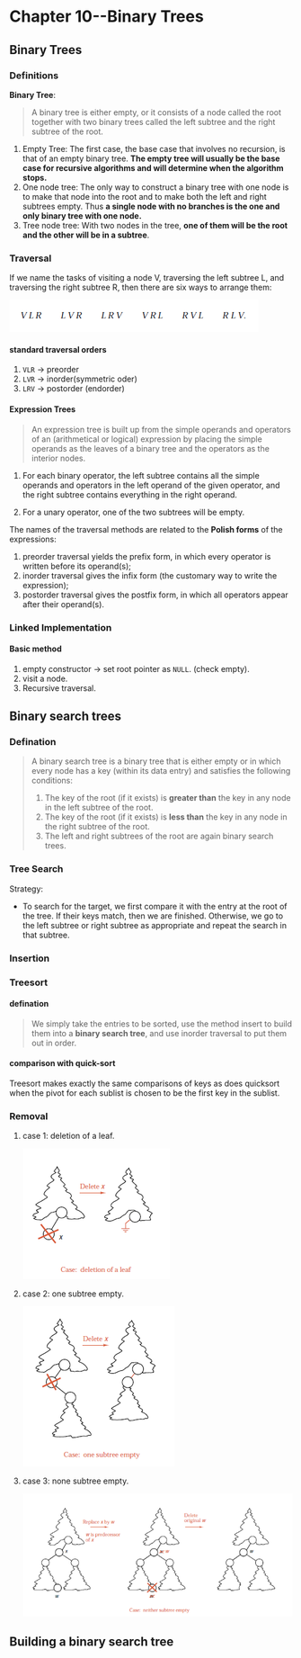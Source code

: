 # Chapter 10--Binary Trees

## Binary Trees

### Definitions

**Binary Tree**: 

> A binary tree is either empty, or it consists of a node called the root together with two binary trees called the left subtree and the right subtree of the root.

1. Empty Tree: The first case, the base case that involves no recursion, is that of an empty binary tree.  **The empty tree will usually be the base case for recursive algorithms and will determine when the algorithm stops.**
2. One node tree: The only way to construct a binary tree with one node is to make that node into the root and to make both the left and right subtrees empty. Thus **a single node with no branches is the one and only binary tree with one node.**
3. Tree node tree: With two nodes in the tree, **one of them will be the root and the other will be in a subtree**.

### Traversal

If we name the tasks of visiting a node V, traversing the left subtree L, and traversing the right subtree R, then there are six ways to arrange them:

![1542609663351](./Traversal-type.png)

#### standard traversal orders

1. `VLR` &rarr; preorder
2. `LVR` &rarr; inorder(symmetric oder)
3. `LRV` &rarr; postorder (endorder)

#### Expression Trees

> An expression tree is built up from the simple operands and operators of an (arithmetical or logical) expression by placing the simple operands as the leaves of a binary tree and the operators as the interior nodes. 

1. For each binary operator, the left subtree contains all the simple operands and operators in the left operand of the given operator, and the right subtree contains everything in the right operand.

2. For a unary operator, one of the two subtrees will be empty. 

The names of the traversal methods are related to the **Polish forms** of the expressions: 

1. preorder traversal yields the prefix form, in which every operator is written before its operand(s); 
2. inorder traversal gives the infix form (the customary way to write the expression); 
3. postorder traversal gives the postfix form, in which all operators appear after their operand(s). 

### Linked Implementation

#### Basic method

1. empty constructor &rarr; set root pointer as `NULL`. (check empty).
2. visit a node.
3. Recursive traversal.

## Binary search trees

### Defination

> A binary search tree is a binary tree that is either empty or in which every node has a key (within its data entry) and satisfies the following conditions:
> 1. The key of the root (if it exists) is **greater than** the key in any node in the left subtree of the root.
> 2. The key of the root (if it exists) is **less than** the key in any node in the right subtree of the root.
> 3. The left and right subtrees of the root are again binary search trees.

### Tree Search

Strategy:

- To search for the target, we first compare it with the entry at the root of the tree. If their keys match, then we are finished. Otherwise, we go to the left subtree or right subtree as appropriate and repeat the search in that subtree.

### Insertion

### Treesort

#### defination

> We simply take the entries to be sorted, use the method insert to build them into a **binary search tree**, and use inorder traversal to put them out in order.

#### comparison with quick-sort

Treesort makes exactly the same comparisons of keys as does quicksort when the pivot for each sublist is chosen to be the first key in the sublist.

### Removal

1. case 1: deletion of a leaf.

   ![1542615692931](./bintree--deletion--leaf.png)

2. case 2: one subtree empty.

   ![1542615822059](./bintree--deletion--onesub.png)

3. case 3: none subtree empty.

   ![1542615891218](./bintree--deletion--twosub.png)

## Building a binary search tree